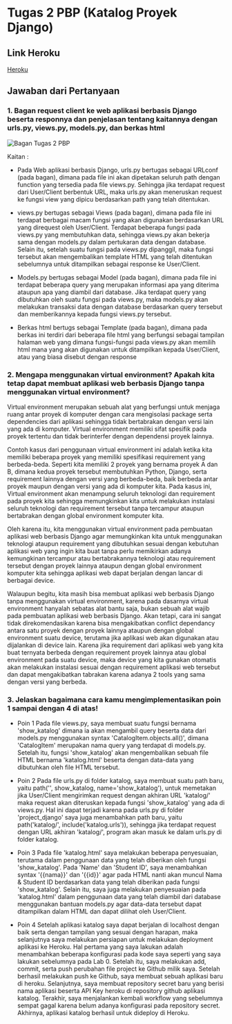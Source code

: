 # Tugas 2 PBP (Katalog Proyek Django)

## Link Heroku

[Heroku](https://katalog-project-django.herokuapp.com/katalog/)

## Jawaban dari Pertanyaan

### 1. Bagan request client ke web aplikasi berbasis Django beserta responnya dan penjelasan tentang kaitannya dengan urls.py, views.py, models.py, dan berkas html

![Bagan Tugas 2 PBP](https://user-images.githubusercontent.com/87516736/189702785-bf3d0a42-d685-49a4-b60f-972ef85d3bfa.png)

Kaitan :
- Pada Web aplikasi berbasis Django, urls.py bertugas sebagai URLconf (pada bagan), dimana pada file ini akan dipetakan seluruh path dengan function yang tersedia pada file views.py. Sehingga jika terdapat request dari User/Client berbentuk URL, maka urls.py akan meneruskan request ke fungsi view yang dipicu berdasarkan path yang telah ditentukan.

- views.py bertugas sebagai Views (pada bagan), dimana pada file ini terdapat berbagai macam fungsi yang akan digunakan berdasarkan URL yang direquest oleh User/Client. Terdapat beberapa fungsi pada views.py yang membutuhkan data, sehingga views.py akan bekerja sama dengan models.py dalam pertukaran data dengan database. Selain itu, setelah suatu fungsi pada views.py dipanggil, maka fungsi tersebut akan mengembalikan template HTML yang telah ditentukan sebelumnya untuk ditampilkan sebagai response ke User/Client.

- Models.py bertugas sebagai Model (pada bagan), dimana pada file ini terdapat beberapa query yang merupakan informasi apa yang diterima ataupun apa yang diambil dari database. Jika terdapat query yang dibutuhkan oleh suatu fungsi pada views.py, maka models.py akan melakukan transaksi data dengan database berdasarkan query tersebut dan memberikannya kepada fungsi views.py tersebut.

- Berkas html bertugs sebagai Template (pada bagan), dimana pada berkas ini terdiri dari beberapa file html yang berfungsi sebagai tampilan halaman web yang dimana fungsi-fungsi pada views.py akan memilih html mana yang akan digunakan untuk ditampilkan kepada User/Client, atau yang biasa disebut dengan response

### 2. Mengapa menggunakan virtual environment? Apakah kita tetap dapat membuat aplikasi web berbasis Django tanpa menggunakan virtual environment?

Virtual environment merupakan sebuah alat yang berfungsi untuk menjaga ruang antar proyek di komputer dengan cara mengisolasi package serta dependencies dari aplikasi sehingga tidak bertabrakan dengan versi lain yang ada di komputer. Virtual environment memiliki sifat spesifik pada proyek tertentu dan tidak berinterfer dengan dependensi proyek lainnya.

Contoh kasus dari penggunaan virtual environment ini adalah ketika kita memiliki beberapa proyek yang memiliki spesifikasi requirement yang berbeda-beda. Seperti kita memiliki 2 proyek yang bernama proyek A dan B, dimana kedua proyek tersebut membutuhkan Python, Django, serta requirement lainnya dengan versi yang berbeda-beda, baik berbeda antar proyek maupun dengan versi yang ada di komputer kita. Pada kasus ini, Virtual environment akan menampung seluruh teknologi dan requirement pada proyek kita sehingga memungkinkan kita untuk melakukan instalasi seluruh teknologi dan requirement tersebut tanpa tercampur ataupun bertabrakan dengan global environment komputer kita.

Oleh karena itu, kita menggunakan virtual environment pada pembuatan aplikasi web berbasis Django agar memungkinkan kita untuk menggunakan teknologi ataupun requirement yang dibutuhkan sesuai dengan kebutuhan aplikasi web yang ingin kita buat tanpa perlu memikirkan adanya kemungkinan tercampur atau bertabrakannya teknologi atau requirement tersebut dengan proyek lainnya ataupun dengan global environment komputer kita sehingga aplikasi web dapat berjalan dengan lancar di berbagai device.

Walaupun begitu, kita masih bisa membuat aplikasi web berbasis Django tanpa menggunakan virtual environment, karena pada dasarnya virtual environment hanyalah sebatas alat bantu saja, bukan sebuah alat wajib pada pembuatan aplikasi web berbasis Django. Akan tetapi, cara ini sangat tidak direkomendasikan karena bisa mengakibatkan conflict dependancy antara satu proyek dengan proyek lainnya ataupun dengan global environment suatu device, terutama jika aplikasi web akan digunakan atau dijalankan di device lain. Karena jika requirement dari aplikasi web yang kita buat ternyata berbeda dengan requirement proyek lainnya atau global environment pada suatu device, maka device yang kita gunakan otomatis akan melakukan instalasi sesuai dengan requirement aplikasi web tersebut dan dapat mengakibatkan tabrakan karena adanya 2 tools yang sama dengan versi yang berbeda.

### 3. Jelaskan bagaimana cara kamu mengimplementasikan poin 1 sampai dengan 4 di atas!

- Poin 1
Pada file views.py, saya membuat suatu fungsi bernama 'show_katalog' dimana ia akan mengambil query beserta data dari models.py menggunakan syntax 'CatalogItem.objects.all()', dimana 'CatalogItem' merupakan nama query yang terdapat di models.py. Setelah itu, fungsi 'show_katalog' akan mengembalikan sebuah file HTML bernama 'katalog.html' beserta dengan data-data yang dibutuhkan oleh file HTML tersebut.

- Poin 2
Pada file urls.py di folder katalog, saya membuat suatu path baru, yaitu path('', show_katalog, name='show_katalog'), untuk memetakan jika User/Client mengirimkan request dengan akhiran URL 'katalog/' maka request akan diteruskan kepada fungsi 'show_katalog' yang ada di views.py. Hal ini dapat terjadi karena pada urls.py di folder 'project_django' saya juga menambahkan path baru, yaitu path('katalog/', include('katalog.urls')), sehingga jika terdapat request dengan URL akhiran 'katalog/', program akan masuk ke dalam urls.py di folder katalog.

- Poin 3
Pada file 'katalog.html' saya melakukan beberapa penyesuaian, terutama dalam penggunaan data yang telah diberikan oleh fungsi 'show_katalog'. Pada 'Name' dan 'Student ID', saya menambahkan syntax '{{nama}}' dan '{{id}}' agar pada HTML nanti akan muncul Nama & Student ID berdasarkan data yang telah diberikan pada fungsi 'show_katalog'. Selain itu, saya juga melakukan penyesuaian pada 'katalog.html' dalam penggunaan data yang telah diambil dari database menggunakan bantuan models.py agar data-data tersebut dapat ditampilkan dalam HTML dan dapat dilihat oleh User/Client.

- Poin 4
Setelah aplikasi katalog saya dapat berjalan di localhost dengan baik serta dengan tampilan yang sesuai dengan harapan, maka selanjutnya saya melakukan persiapan untuk melakukan deployment aplikasi ke Heroku. Hal pertama yang saya lakukan adalah menambahkan beberapa konfigurasi pada kode saya seperti yang saya lakukan sebelumnya pada Lab 0. Setelah itu, saya melakukan add, commit, serta push perubahan file project ke Github milik saya. Setelah berhasil melakukan push ke Github, saya membuat sebuah aplikasi baru di heroku. Selanjutnya, saya membuat repository secret baru yang berisi nama aplikasi beserta API Key heroku di repository github aplikasi katalog. Terakhir, saya menjalankan kembali workflow yang sebelumnya sempat gagal karena belum adanya konfigurasi pada repository secret. Akhirnya, aplikasi katalog berhasil untuk dideploy di Heroku.